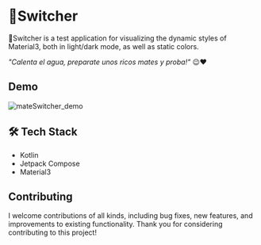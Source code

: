 # 🧉Switcher

🧉Switcher is a test application for visualizing the dynamic styles of Material3, both in light/dark mode, as well as static colors.

*"Calenta el agua, preparate unos ricos mates y proba!"* 😉❤ 
## Demo

![mateSwitcher_demo](https://user-images.githubusercontent.com/129804697/236639762-0f12d6f2-d87f-4859-9115-41465e50f40c.gif)

## 🛠 Tech Stack

- Kotlin
- Jetpack Compose
- Material3

## Contributing

I welcome contributions of all kinds, including bug fixes, new features, and improvements to existing functionality. Thank you for considering contributing to this project!
